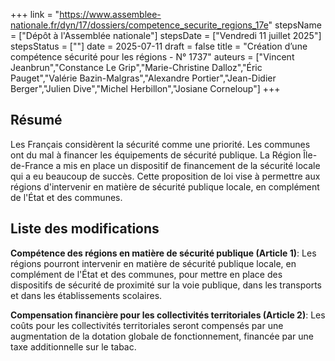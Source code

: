 +++
link = "https://www.assemblee-nationale.fr/dyn/17/dossiers/competence_securite_regions_17e"
stepsName = ["Dépôt à l'Assemblée nationale"]
stepsDate = ["Vendredi 11 juillet 2025"]
stepsStatus = [""]
date = 2025-07-11
draft = false
title = "Création d’une compétence sécurité pour les régions - N° 1737"
auteurs = ["Vincent Jeanbrun","Constance Le Grip","Marie-Christine Dalloz","Éric Pauget","Valérie Bazin-Malgras","Alexandre Portier","Jean-Didier Berger","Julien Dive","Michel Herbillon","Josiane Corneloup"]
+++

## Résumé

Les Français considèrent la sécurité comme une priorité. Les communes ont du mal à financer les équipements de sécurité publique. La Région Île-de-France a mis en place un dispositif de financement de la sécurité locale qui a eu beaucoup de succès. Cette proposition de loi vise à permettre aux régions d'intervenir en matière de sécurité publique locale, en complément de l'État et des communes.

## Liste des modifications

**Compétence des régions en matière de sécurité publique (Article 1)**: Les régions pourront intervenir en matière de sécurité publique locale, en complément de l'État et des communes, pour mettre en place des dispositifs de sécurité de proximité sur la voie publique, dans les transports et dans les établissements scolaires.

**Compensation financière pour les collectivités territoriales (Article 2)**: Les coûts pour les collectivités territoriales seront compensés par une augmentation de la dotation globale de fonctionnement, financée par une taxe additionnelle sur le tabac.
